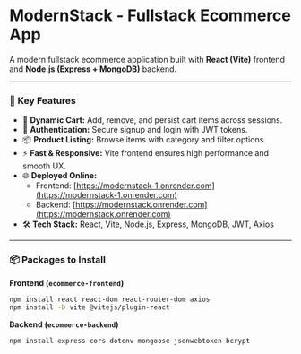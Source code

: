 # ModernStack - Fullstack Ecommerce App

A modern fullstack ecommerce application built with **React (Vite)** frontend and **Node.js (Express + MongoDB)** backend.  

---

### 🔹 Key Features

- 🛒 **Dynamic Cart:** Add, remove, and persist cart items across sessions.  
- 🔐 **Authentication:** Secure signup and login with JWT tokens.  
- 📦 **Product Listing:** Browse items with category and filter options.  
- ⚡ **Fast & Responsive:** Vite frontend ensures high performance and smooth UX.  
- 🌐 **Deployed Online:**  
  - Frontend: [https://modernstack-1.onrender.com](https://modernstack-1.onrender.com)  
  - Backend: [https://modernstack.onrender.com](https://modernstack.onrender.com)  
- 🛠️ **Tech Stack:** React, Vite, Node.js, Express, MongoDB, JWT, Axios  

---

### 📦 Packages to Install

**Frontend (`ecommerce-frontend`)**  
```bash
npm install react react-dom react-router-dom axios
npm install -D vite @vitejs/plugin-react
```

**Backend (`ecommerce-backend`)**  
```bash
npm install express cors dotenv mongoose jsonwebtoken bcrypt
